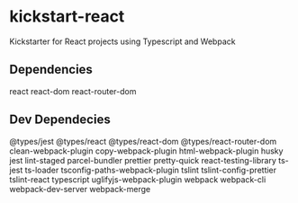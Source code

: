 # kickstart-react
Kickstarter for React projects using Typescript and Webpack


## Dependencies

react react-dom react-router-dom

## Dev Dependecies

@types/jest @types/react @types/react-dom @types/react-router-dom clean-webpack-plugin copy-webpack-plugin html-webpack-plugin husky jest lint-staged parcel-bundler prettier pretty-quick react-testing-library ts-jest ts-loader tsconfig-paths-webpack-plugin tslint tslint-config-prettier tslint-react typescript uglifyjs-webpack-plugin webpack webpack-cli webpack-dev-server webpack-merge